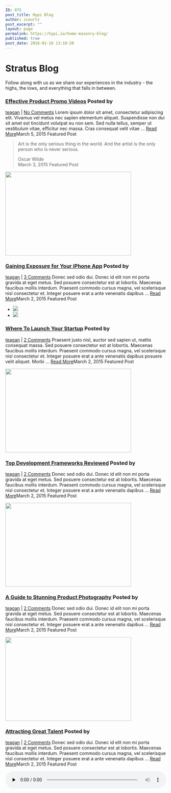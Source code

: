 ```yaml
---
ID: 875
post_title: Hypi Blog
author: zcourts
post_excerpt: ""
layout: page
permalink: https://hypi.io/home-masonry-blog/
published: true
post_date: 2018-01-18 13:10:20
---
```

# Stratus Blog 



Follow along with us as we share our experiences in the industry - the highs, the lows, and everything that falls in between.

[ ][1] [ ][1] [ ][1] <section> 
### [Effective Product Promo Videos][2] Posted by 

<a href="https://import.themovation.com/stratus/author/teagan/" title="Posts by teagan" rel="author">teagan</a> | [No Comments][3] 
Lorem ipsum dolor sit amet, consectetur adipiscing elit. Vivamus vel metus nec sapien elementum aliquet. Suspendisse non dui sit amet est tincidunt volutpat eu non sem. Sed nulla tellus, semper ut vestibulum vitae, efficitur nec massa. Cras consequat velit vitae … [Read More][2]<time datetime="2015-03-05T20:03:49-07:00">March 5, 2015</time> Featured Post 

> Art is the only serious thing in the world. And the artist is the only person who is never serious.<footer>Oscar Wilde</footer><time datetime="2015-03-03T20:53:30-07:00">March 3, 2015</time> Featured Post 

[ <img width="394" height="263" src="https://import.themovation.com/stratus/wp-content/uploads/2017/09/010-394x263.jpeg" alt="" srcset="https://import.themovation.com/stratus/wp-content/uploads/2017/09/010-394x263.jpeg 394w, https://import.themovation.com/stratus/wp-content/uploads/2017/09/010.jpeg 600w, https://import.themovation.com/stratus/wp-content/uploads/2017/09/010-300x200.jpeg 300w, https://import.themovation.com/stratus/wp-content/uploads/2017/09/010-150x100.jpeg 150w, https://import.themovation.com/stratus/wp-content/uploads/2017/09/010-120x80.jpeg 120w" sizes="(max-width: 394px) 100vw, 394px" /> ][4] 
### [Gaining Exposure for Your iPhone App][4] Posted by 

<a href="https://import.themovation.com/stratus/author/teagan/" title="Posts by teagan" rel="author">teagan</a> | [3 Comments][5] 
Donec sed odio dui. Donec id elit non mi porta gravida at eget metus. Sed posuere consectetur est at lobortis. Maecenas faucibus mollis interdum. Praesent commodo cursus magna, vel scelerisque nisl consectetur et. Integer posuere erat a ante venenatis dapibus … [Read More][4]<time datetime="2015-03-02T04:47:07-07:00">March 2, 2015</time> Featured Post 

<ul class='slides'>
  <li>
    <a href='https://import.themovation.com/stratus/wp-content/uploads/2017/09/06.jpeg' data-toggle='lightbox' data-gallery='multiimages'><img src='https://import.themovation.com/stratus/wp-content/uploads/2017/09/06.jpeg' /></a>
  </li>
  <li>
    <a href='https://import.themovation.com/stratus/wp-content/uploads/2017/09/07.jpeg' data-toggle='lightbox' data-gallery='multiimages'><img src='https://import.themovation.com/stratus/wp-content/uploads/2017/09/07.jpeg' /></a>
  </li>
</ul>

<!--  END FLEX UL -->

<!--  END FLEX DIV -->

### [Where To Launch Your Startup][6] Posted by 

<a href="https://import.themovation.com/stratus/author/teagan/" title="Posts by teagan" rel="author">teagan</a> | [2 Comments][7] 
Praesent justo nisl, auctor sed sapien ut, mattis consequat massa. Sed posuere consectetur est at lobortis. Maecenas faucibus mollis interdum. Praesent commodo cursus magna, vel scelerisque nisl consectetur et. Integer posuere erat a ante venenatis dapibus posuere velit aliquet. Morbi … [Read More][6]<time datetime="2015-03-02T04:46:18-07:00">March 2, 2015</time> Featured Post 

[ <img width="394" height="263" src="https://import.themovation.com/stratus/wp-content/uploads/2017/09/05-394x263.jpeg" alt="" srcset="https://import.themovation.com/stratus/wp-content/uploads/2017/09/05-394x263.jpeg 394w, https://import.themovation.com/stratus/wp-content/uploads/2017/09/05.jpeg 600w, https://import.themovation.com/stratus/wp-content/uploads/2017/09/05-300x200.jpeg 300w, https://import.themovation.com/stratus/wp-content/uploads/2017/09/05-150x100.jpeg 150w, https://import.themovation.com/stratus/wp-content/uploads/2017/09/05-120x80.jpeg 120w" sizes="(max-width: 394px) 100vw, 394px" /> ][8] 
### [Top Development Frameworks Reviewed][8] Posted by 

<a href="https://import.themovation.com/stratus/author/teagan/" title="Posts by teagan" rel="author">teagan</a> | [2 Comments][9] 
Donec sed odio dui. Donec id elit non mi porta gravida at eget metus. Sed posuere consectetur est at lobortis. Maecenas faucibus mollis interdum. Praesent commodo cursus magna, vel scelerisque nisl consectetur et. Integer posuere erat a ante venenatis dapibus … [Read More][8]<time datetime="2015-03-02T04:45:18-07:00">March 2, 2015</time> Featured Post 

[ <img width="394" height="263" src="https://import.themovation.com/stratus/wp-content/uploads/2017/09/04-394x263.jpeg" alt="" srcset="https://import.themovation.com/stratus/wp-content/uploads/2017/09/04-394x263.jpeg 394w, https://import.themovation.com/stratus/wp-content/uploads/2017/09/04.jpeg 600w, https://import.themovation.com/stratus/wp-content/uploads/2017/09/04-300x200.jpeg 300w, https://import.themovation.com/stratus/wp-content/uploads/2017/09/04-150x100.jpeg 150w, https://import.themovation.com/stratus/wp-content/uploads/2017/09/04-120x80.jpeg 120w" sizes="(max-width: 394px) 100vw, 394px" /> ][10] 
### [A Guide to Stunning Product Photography][10] Posted by 

<a href="https://import.themovation.com/stratus/author/teagan/" title="Posts by teagan" rel="author">teagan</a> | [2 Comments][11] 
Donec sed odio dui. Donec id elit non mi porta gravida at eget metus. Sed posuere consectetur est at lobortis. Maecenas faucibus mollis interdum. Praesent commodo cursus magna, vel scelerisque nisl consectetur et. Integer posuere erat a ante venenatis dapibus … [Read More][10]<time datetime="2015-03-02T04:44:47-07:00">March 2, 2015</time> Featured Post 

[ <img width="394" height="263" src="https://import.themovation.com/stratus/wp-content/uploads/2017/09/01-394x263.jpeg" alt="" srcset="https://import.themovation.com/stratus/wp-content/uploads/2017/09/01-394x263.jpeg 394w, https://import.themovation.com/stratus/wp-content/uploads/2017/09/01.jpeg 600w, https://import.themovation.com/stratus/wp-content/uploads/2017/09/01-300x200.jpeg 300w, https://import.themovation.com/stratus/wp-content/uploads/2017/09/01-150x100.jpeg 150w, https://import.themovation.com/stratus/wp-content/uploads/2017/09/01-120x80.jpeg 120w" sizes="(max-width: 394px) 100vw, 394px" /> ][12] 
### [Attracting Great Talent][12] Posted by 

<a href="https://import.themovation.com/stratus/author/teagan/" title="Posts by teagan" rel="author">teagan</a> | [2 Comments][13] 
Donec sed odio dui. Donec id elit non mi porta gravida at eget metus. Sed posuere consectetur est at lobortis. Maecenas faucibus mollis interdum. Praesent commodo cursus magna, vel scelerisque nisl consectetur et. Integer posuere erat a ante venenatis dapibus … [Read More][12]<time datetime="2015-03-02T04:43:36-07:00">March 2, 2015</time> Featured Post 

<!--[if lt IE 9]>< ![endif]--><audio id="audio-2394-1" preload="none" style="width: 100%;" controls="controls"><source type="audio/mpeg" src="http://demo.themovation.com/stratus/wp-content/uploads/2015/01/Meditation.mp3?_=1" />

<http://demo.themovation.com/stratus/wp-content/uploads/2015/01/Meditation.mp3></audio> 
### [Sourcing Audio For Your Promo Video][14] Posted by 

<a href="https://import.themovation.com/stratus/author/teagan/" title="Posts by teagan" rel="author">teagan</a> | [No Comments][15] 
Fusce in pulvinar urna. Maecenas vitae volutpat turpis.Lorem ipsum dolor sit amet, consectetur adipiscing elit. Pellentesque sed arcu in enim faucibus posuere.Fusce in pulvinar urna. Maecenas vitae volutpat turpis.Lorem ipsum dolor sit amet, consectetur adipiscing elit. Pellentesque sed arcu in … [Read More][14]<time datetime="2015-03-01T00:53:09-07:00">March 1, 2015</time> Featured Post 

[ <img width="394" height="263" src="https://import.themovation.com/stratus/wp-content/uploads/2017/09/02-394x263.jpeg" alt="" srcset="https://import.themovation.com/stratus/wp-content/uploads/2017/09/02-394x263.jpeg 394w, https://import.themovation.com/stratus/wp-content/uploads/2017/09/02.jpeg 600w, https://import.themovation.com/stratus/wp-content/uploads/2017/09/02-300x200.jpeg 300w, https://import.themovation.com/stratus/wp-content/uploads/2017/09/02-150x100.jpeg 150w, https://import.themovation.com/stratus/wp-content/uploads/2017/09/02-120x80.jpeg 120w" sizes="(max-width: 394px) 100vw, 394px" /> ][16] 
### [Top 10 Tips For Working From Home][16] Posted by 

<a href="https://import.themovation.com/stratus/author/teagan/" title="Posts by teagan" rel="author">teagan</a> | [3 Comments][17] 
Donec sed odio dui. Donec id elit non mi porta gravida at eget metus. Sed posuere consectetur est at lobortis. Maecenas faucibus mollis interdum. Praesent commodo cursus magna, vel scelerisque nisl consectetur et. Integer posuere erat a ante venenatis dapibus … [Read More][16]<time datetime="2015-02-27T04:42:41-07:00">February 27, 2015</time> Featured Post Posted by 

<a href="https://import.themovation.com/stratus/author/teagan/" title="Posts by teagan" rel="author">teagan</a> | [No Comments][18] 
### Awesome WordPress Themes

[Themovation - http://themovation.com][19] <time datetime="2015-02-05T20:54:35-07:00">February 5, 2015</time> Featured Post <nav> 
*   [← Older posts][20]
*   </nav> </section>

 [1]: #0
 [2]: https://import.themovation.com/stratus/2015/03/05/effective-product-promo-videos/
 [3]: https://import.themovation.com/stratus/2015/03/05/effective-product-promo-videos/#respond
 [4]: https://import.themovation.com/stratus/2015/03/02/gaining-exposure/
 [5]: https://import.themovation.com/stratus/2015/03/02/gaining-exposure/#comments
 [6]: https://import.themovation.com/stratus/2015/03/02/where-to-launch-your-startup/
 [7]: https://import.themovation.com/stratus/2015/03/02/where-to-launch-your-startup/#comments
 [8]: https://import.themovation.com/stratus/2015/03/02/top-development-frameworks-reviewed/
 [9]: https://import.themovation.com/stratus/2015/03/02/top-development-frameworks-reviewed/#comments
 [10]: https://import.themovation.com/stratus/2015/03/02/stunning-product-photography/
 [11]: https://import.themovation.com/stratus/2015/03/02/stunning-product-photography/#comments
 [12]: https://import.themovation.com/stratus/2015/03/02/attracting-great-talent/
 [13]: https://import.themovation.com/stratus/2015/03/02/attracting-great-talent/#comments
 [14]: https://import.themovation.com/stratus/2015/03/01/sourcing-audio-for-your-promo-video/
 [15]: https://import.themovation.com/stratus/2015/03/01/sourcing-audio-for-your-promo-video/#respond
 [16]: https://import.themovation.com/stratus/2015/02/27/top-10-tips-for-working-from-home/
 [17]: https://import.themovation.com/stratus/2015/02/27/top-10-tips-for-working-from-home/#comments
 [18]: https://import.themovation.com/stratus/2015/02/05/this-is-a-link-post/#respond
 [19]: http://themovation.com
 [20]: https://import.themovation.com/stratus/wp-admin/admin-ajax.php?paged=2